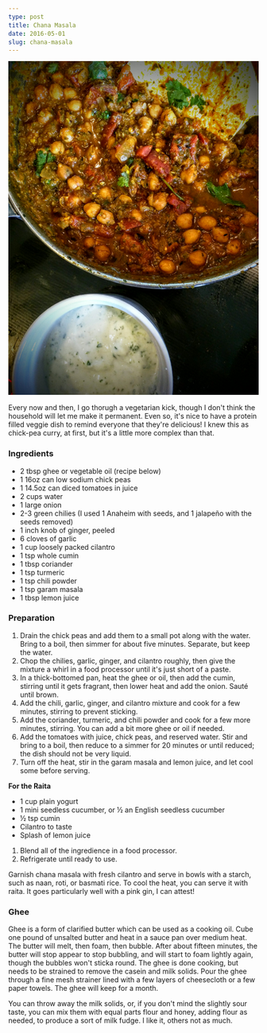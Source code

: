 ```yaml
---
type: post
title: Chana Masala
date: 2016-05-01
slug: chana-masala
---
```


![Chana Masala and raita](/assets/recipes/chana-masala.jpg)

Every now and then, I go thorugh a vegetarian kick, though I don't think the household will let me make it permanent.  Even so, it's nice to have a protein filled veggie dish to remind everyone that they're delicious!  I knew this as chick-pea curry, at first, but it's a little more complex than that.

### Ingredients

* 2 tbsp ghee or vegetable oil (recipe below)
* 1 16oz can low sodium chick peas
* 1 14.5oz can diced tomatoes in juice
* 2 cups water
* 1 large onion
* 2-3 green chilies (I used 1 Anaheim with seeds, and 1 jalapeño with the seeds removed)
* 1 inch knob of ginger, peeled
* 6 cloves of garlic
* 1 cup loosely packed cilantro
* 1 tsp whole cumin
* 1 tbsp coriander
* 1 tsp turmeric
* 1 tsp chili powder
* 1 tsp garam masala
* 1 tbsp lemon juice

### Preparation

1. Drain the chick peas and add them to a small pot along with the water.  Bring to a boil, then simmer for about five minutes.  Separate, but keep the water.
2. Chop the chilies, garlic, ginger, and cilantro roughly, then give the mixture a whirl in a food processor until it's just short of a paste.
3. In a thick-bottomed pan, heat the ghee or oil, then add the cumin, stirring until it gets fragrant, then lower heat and add the onion.  Sauté until brown.
4. Add the chili, garlic, ginger, and cilantro mixture and cook for a few minutes, stirring to prevent sticking.
5. Add the coriander, turmeric, and chili powder and cook for a few more minutes, stirring.  You can add a bit more ghee or oil if needed.
6. Add the tomatoes with juice, chick peas, and reserved water.  Stir and bring to a boil, then reduce to a simmer for 20 minutes or until reduced; the dish should not be very liquid.
7. Turn off the heat, stir in the garam masala and lemon juice, and let cool some before serving.

**For the Raita**

* 1 cup plain yogurt
* 1 mini seedless cucumber, or &frac12; an English seedless cucumber
* &frac12; tsp cumin
* Cilantro to taste
* Splash of lemon juice

1. Blend all of the ingredience in a food processor.
2. Refrigerate until ready to use.

Garnish chana masala with fresh cilantro and serve in bowls with a starch, such as naan, roti, or basmati rice.  To cool the heat, you can serve it with raita.  It goes particularly well with a pink gin, I can attest!

### Ghee

Ghee is a form of clarified butter which can be used as a cooking oil.  Cube one pound of unsalted butter and heat in a sauce pan over medium heat.  The butter will melt, then foam, then bubble.  After about fifteen minutes, the butter will stop appear to stop bubbling, and will start to foam lightly again, though the bubbles won't sticka round.  The ghee is done cooking, but needs to be strained to remove the casein and milk solids.  Pour the ghee through a fine mesh strainer lined with a few layers of cheesecloth or a few paper towels.  The ghee will keep for a month.

You can throw away the milk solids, or, if you don't mind the slightly sour taste, you can mix them with equal parts flour and honey, adding flour as needed, to produce a sort of milk fudge.  I like it, others not as much.
